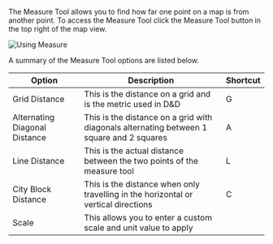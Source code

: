 The Measure Tool allows you to find how far one point on a map is from another point. To access the Measure Tool click the Measure Tool button in the top right of the map view.

![Using Measure](usingMeasure)

A summary of the Measure Tool options are listed below.

| Option                        | Description                                                                              | Shortcut |
| ----------------------------- | ---------------------------------------------------------------------------------------- | -------- |
| Grid Distance                 | This is the distance on a grid and is the metric used in D&D                             | G        |
| Alternating Diagonal Distance | This is the distance on a grid with diagonals alternating between 1 square and 2 squares | A        |
| Line Distance                 | This is the actual distance between the two points of the measure tool                   | L        |
| City Block Distance           | This is the distance when only travelling in the horizontal or vertical directions       | C        |
| Scale                         | This allows you to enter a custom scale and unit value to apply                          |          |
